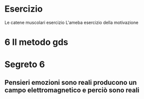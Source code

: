# Esercizio
Le catene muscolari esercizio
L'ameba esercizio della motivazione


# 6 Il metodo gds


# Segreto 6

## Pensieri emozioni sono reali producono un campo elettromagnetico e perciò sono reali  
<!--stackedit_data:
eyJoaXN0b3J5IjpbLTIwNTQyMzIyMDUsMjE4NTY3NDY3LC0zMz
M4MTM1MTNdfQ==
-->